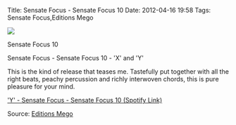 Title: Sensate Focus - Sensate Focus 10
Date: 2012-04-16 19:58
Tags: Sensate Focus,Editions Mego


![](/images/SensateFocus10.jpg)

Sensate Focus 10
 
Sensate Focus - Sensate Focus 10 - 'X' and 'Y'
 

This is the kind of release that teases me. Tastefully put together with all the right beats, peachy percussion and richly interwoven chords, this is pure pleasure for your mind. 
 

['Y' - Sensate Focus - Sensate Focus 10 (Spotify Link) ](http://open.spotify.com/track/5dGE4WAxjdwZa51T5N9dDr) 
 
Source: [Editions Mego](http://editionsmego.com/release/FOCUS+10)
